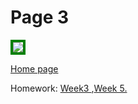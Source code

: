 <h1> Page 3 </h1>
<a
href="https://www.goclimbing.co.uk/wp-content/uploads/2017/08/climbing-introduction-get-started-1000x500.jpg" title="Viwe Full Size">
<img style="border:4px solid green;"
src="https://www.goclimbing.co.uk/wp-content/uploads/2017/08/climbing-introduction-get-started-1000x500.jpg" style="width:70%; margin-left:20%"> 
</a>

<p>
 <a href="https://galenagenova.github.io/SML5202-galena/">Home page </a>
  <p>
  Homework: <a href="https://galenagenova.github.io/SML5202-galena/page2.html">Week3 </a>,<a href="https://galenagenova.github.io/SML5202-galena/page4.html">Week 5. 
